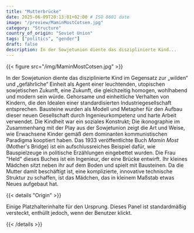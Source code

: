 ```yaml
---
title: "Mutterbrücke"
date: 2025-06-09T20:13:01+02:00 # ISO 8601 date
image: "/preview/MaminMostCotsen.jpg"
category: "Structure"
country_of_origin: "Soviet Union"
tags: ["politics", "gender"]
draft: false
description: In der Sowjetunion diente das disziplinierte Kind...
---
```




{{< figure src="/img/MaminMostCotsen.jpg" >}}

In der Sowjetunion diente das disziplinierte Kind im Gegensatz zur „wilden“ und „gefährliche“ Einheit als Agent einer leuchtenden, utopischen sowjetischen Zukunft, eine Zukunft, die gleichzeitig homogen, wohlhabend und modern sein würde. Gehorsame und einheitliche Verhalten von Kindern, die den Idealen einer standardisierten Industriegesellschaft entsprechen. Bausteine ​​wurden als Modell und Metapher für den Aufbau dieser neuen Gesellschaft durch Ingenieurkompetenz und harte Arbeit verwendet. Die Kindheit war ein soziales Konstrukt; Die ikonographie im Zusammenhang mit der Play aus der Sowjetunion zeigt die Art und Weise, wie Erwachsene Kinder gemäß dem dominanten kommunistischen Paradigma kooptiert haben. Das 1933 veröffentlichte Buch *Mamin Most* (Mother's Bridge) ist ein aufschlussreiches Beispiel dafür, wie Bauspielzeuge in politische Erzählungen eingebettet wurden. Die Frau "Held" dieses Buches ist ein Ingenieur, der eine Brücke entwirft. Ihr kleines Mädchen sitzt neben ihr auf dem Boden und spielt mit Bausteinen. Da die Mutter damit beschäftigt ist, eine komplizierte, innovative technische Struktur zu schaffen, ist das Mädchen, das in kleinem Maßstab etwas Neues aufgebaut hat.

{{< details "Origin" >}}

Einige Platzhalterinhalte für den Ursprung. Dieses Panel ist standardmäßig versteckt, enthüllt jedoch, wenn der Benutzer klickt.

{{< /details >}}

